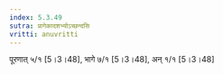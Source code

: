 ```yaml
---
index: 5.3.49
sutra: प्रागेकादशभ्योऽच्छन्दसि
vritti: anuvritti
---
```


पूरणात् ५/१ [5।3।48], भागे ७/१  [5।3।48], अन्  १/१ [5।3।48]